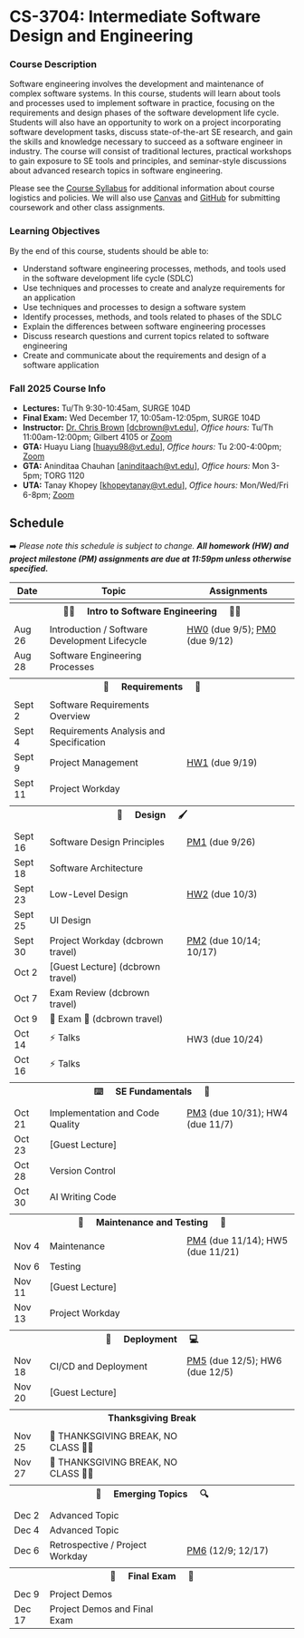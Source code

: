 # CS-3704: Intermediate Software Design and Engineering

### Course Description

Software engineering involves the development and maintenance of complex software systems. In this course, students will learn about tools and processes used to implement software in practice, focusing on the requirements and design phases of the software development life cycle. Students will also have an opportunity to work on a project incorporating software development tasks, discuss state-of-the-art SE research, and gain the skills and knowledge necessary to succeed as a software engineer in industry. The course will consist of traditional lectures, practical workshops to gain exposure to SE tools and principles, and seminar-style discussions about advanced research topics in software engineering.

Please see the [Course Syllabus](https://docs.google.com/document/d/1jGqHKlM8QHy8utRZ1Kg8g8SqumzIuqXvaba-oTESLvI/edit?usp=sharing) for additional information about course logistics and policies. We will also use [Canvas](https://canvas.vt.edu/courses/196188) and [GitHub](https://github.com/) for submitting coursework and other class assignments.

### Learning Objectives

By the end of this course, students should be able to:
* Understand software engineering processes, methods, and tools used in the software development life cycle (SDLC)
* Use techniques and processes to create and analyze requirements for an application
* Use techniques and processes to design a software system
* Identify processes, methods, and tools related to phases of the SDLC
* Explain the differences between software engineering processes
* Discuss research questions and current topics related to software engineering
* Create and communicate about the requirements and design of a software application


### Fall 2025 Course Info

* **Lectures:** Tu/Th 9:30-10:45am, SURGE 104D
* **Final Exam:** Wed December 17, 10:05am-12:05pm, SURGE 104D
* **Instructor:** [Dr. Chris Brown](https://chbrown13.github.io) [dcbrown@vt.edu], *Office hours:* Tu/Th 11:00am-12:00pm; Gilbert 4105 or [Zoom](https://virginiatech.zoom.us/my/dcbrown)
* **GTA:** Huayu Liang [huayu98@vt.edu], *Office hours:* Tu 2:00-4:00pm; [Zoom](https://virginiatech.zoom.us/j/3373387345)
* **GTA:** Aninditaa Chauhan [aninditaach@vt.edu], *Office hours:* Mon 3-5pm; TORG 1120
* **UTA:** Tanay Khopey [khopeytanay@vt.edu], *Office hours:* Mon/Wed/Fri 6-8pm; [Zoom](https://virginiatech.zoom.us/s/8255587692)

## Schedule 

➡️ _Please note this schedule is subject to change. **All homework (HW) and project milestone (PM) assignments are due at 11:59pm unless otherwise specified.**_

| Date     | Topic                            |  Assignments       |
|----------|----------------------------------|------------------  |
| <tr><th colspan=3> 👨‍💻 &nbsp;&nbsp;&nbsp; Intro to Software Engineering &nbsp;&nbsp;&nbsp; 👩‍💻 </th></tr> |
| Aug 26  | Introduction / Software Development Lifecycle | [HW0](https://canvas.vt.edu/courses/215812/assignments/2481865) (due 9/5); [PM0](https://canvas.vt.edu/courses/215812/assignments/2481868) (due 9/12) |
| Aug 28  | Software Engineering Processes | |
| <tr><th colspan=3> 📜 &nbsp;&nbsp;&nbsp; Requirements &nbsp;&nbsp;&nbsp; 📖 </th></tr> |
| Sept 2  | Software Requirements Overview |  |
| Sept 4  | Requirements Analysis and Specification |  |
| Sept 9  | Project Management | [HW1](https://canvas.vt.edu/courses/215812/assignments/2481867) (due 9/19) |
| Sept 11 | Project Workday |  |
| <tr><th colspan=3> 🎨 &nbsp;&nbsp;&nbsp; Design &nbsp;&nbsp;&nbsp; 🖌️ </th></tr> |
| Sept 16 | Software Design Principles | [PM1](./Project/PM1.md) (due 9/26) |
| Sept 18 | Software Architecture |  |
| Sept 23 | Low-Level Design | [HW2](https://canvas.vt.edu/courses/215812/assignments/2481870) (due 10/3) |
| Sept 25 | UI Design | |
| Sept 30 | Project Workday (dcbrown travel) | [PM2](./Project/PM2.md) (due 10/14; 10/17) |
| Oct 2   | [Guest Lecture] (dcbrown travel) | |
| Oct 7   | Exam Review (dcbrown travel)  | |
| Oct 9   | 💯 Exam 💯 (dcbrown travel) | |
| Oct 14  | ⚡ Talks | HW3 (due 10/24) |
| Oct 16  | ⚡ Talks |  |
| <tr><th colspan=3>  ⌨️ &nbsp;&nbsp;&nbsp; SE Fundamentals &nbsp;&nbsp;&nbsp; 📝  </th></tr> |
| Oct 21  | Implementation and Code Quality | [PM3](./Project/PM3.md) (due 10/31); HW4 (due 11/7)  |
| Oct 23  | [Guest Lecture] |  |
| Oct 28  | Version Control |  |
| Oct 30  | AI Writing Code |  |
| <tr><th colspan=3>  🧹 &nbsp;&nbsp;&nbsp; Maintenance and Testing &nbsp;&nbsp;&nbsp; 🧪  </th></tr> |
| Nov 4   | Maintenance | [PM4](./Project/PM4.md) (due 11/14); HW5 (due 11/21) |
| Nov 6   | Testing | |
| Nov 11  | [Guest Lecture] | |
| Nov 13  | Project Workday | | 
|  <tr><th colspan=3> 🚀 &nbsp;&nbsp;&nbsp; Deployment &nbsp;&nbsp;&nbsp; 💻 </th></tr> |
| Nov 18  | CI/CD and Deployment | [PM5](./Project/PM5.md) (due 12/5); HW6 (due 12/5)  |
| Nov 20  | [Guest Lecture] | |
|  <tr><th colspan=3> Thanksgiving Break </th></tr> |
| Nov 25 | 🦃 THANKSGIVING BREAK, NO CLASS 🙏🏿 | |
| Nov 27 | 🦃 THANKSGIVING BREAK, NO CLASS 🙏🏿 | |
|  <tr><th colspan=3> 👀 &nbsp;&nbsp;&nbsp; Emerging Topics &nbsp;&nbsp;&nbsp; 🔍 </th></tr> |
| Dec 2  | Advanced Topic  |  |
| Dec 4  | Advanced Topic | |
| Dec 6  | Retrospective / Project Workday | [PM6](./Project/PM6.md) (12/9; 12/17) |
|  <tr><th colspan=3>  💯 &nbsp;&nbsp;&nbsp; Final Exam &nbsp;&nbsp;&nbsp; 💯  </th></tr> |
| Dec 9  | Project Demos | |
| Dec 17 | Project Demos and Final Exam |  |
